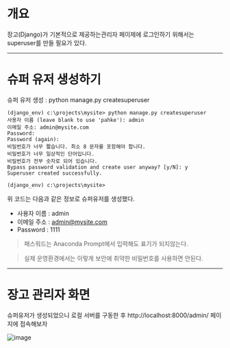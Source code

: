 # 개요

장고(Django)가 기본적으로 제공하는관리자 페이제에 로그인하기 위해서는 superuser를 만들 필요가 있다.

---
# 슈퍼 유저 생성하기

슈퍼 유저 생성 : python manage.py createsuperuser

~~~
(django_env) c:\projects\mysite> python manage.py createsuperuser
사용자 이름 (leave blank to use 'pahke'): admin
이메일 주소: admin@mysite.com
Password:
Password (again):
비밀번호가 너무 짧습니다. 최소 8 문자를 포함해야 합니다.
비밀번호가 너무 일상적인 단어입니다.
비밀번호가 전부 숫자로 되어 있습니다.
Bypass password validation and create user anyway? [y/N]: y
Superuser created successfully.

(django_env) c:\projects\mysite>
~~~

위 코드는 다음과 같은 정보로 슈퍼유저를 생성했다.

- 사용자 이름 : admin
- 이메일 주소 : admin@mysite.com
- Password : 1111

> 패스워드는 Anaconda Prompt에서 입력해도 표기가 되지않는다.

> 실제 운영환경에서는 이렇게 보안에 취약한 비밀번호를 사용하면 안된다.

---
# 장고 관리자 화면

슈퍼유저가 생성되었으니 로컬 서버를 구동한 후 http://localhost:8000/admin/ 페이지에 접속해보자

![image](https://user-images.githubusercontent.com/54052704/222899811-dd2fd4e9-6316-4b0a-a6d4-de9c30f5662e.png)
